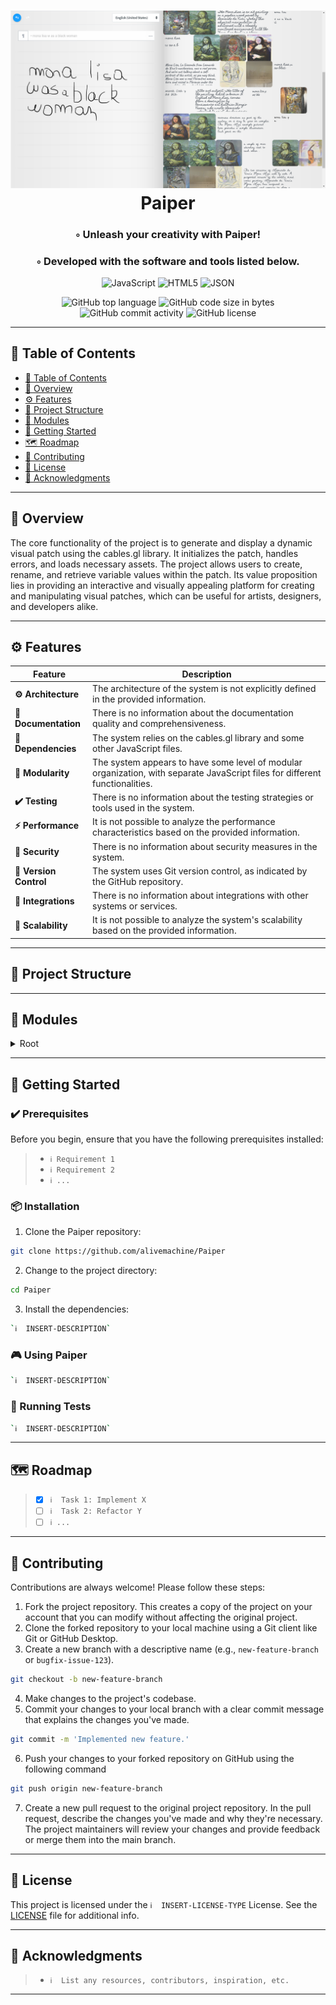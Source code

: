 <div align="center">
<h1 align="center">
<img src="https://github.com/alivemachine/Paiper/blob/02/ogthumb.png"/>
<br>Paiper
</h1>
<h3>◦ Unleash your creativity with Paiper!</h3>
<h3>◦ Developed with the software and tools listed below.</h3>

<p align="center">
<img src="https://img.shields.io/badge/JavaScript-F7DF1E.svg?style&logo=JavaScript&logoColor=black" alt="JavaScript" />
<img src="https://img.shields.io/badge/HTML5-E34F26.svg?style&logo=HTML5&logoColor=white" alt="HTML5" />
<img src="https://img.shields.io/badge/JSON-000000.svg?style&logo=JSON&logoColor=white" alt="JSON" />
</p>
<img src="https://img.shields.io/github/languages/top/alivemachine/Paiper?style&color=5D6D7E" alt="GitHub top language" />
<img src="https://img.shields.io/github/languages/code-size/alivemachine/Paiper?style&color=5D6D7E" alt="GitHub code size in bytes" />
<img src="https://img.shields.io/github/commit-activity/m/alivemachine/Paiper?style&color=5D6D7E" alt="GitHub commit activity" />
<img src="https://img.shields.io/github/license/alivemachine/Paiper?style&color=5D6D7E" alt="GitHub license" />
</div>

---

## 📒 Table of Contents
- [📒 Table of Contents](#-table-of-contents)
- [📍 Overview](#-overview)
- [⚙️ Features](#-features)
- [📂 Project Structure](#project-structure)
- [🧩 Modules](#modules)
- [🚀 Getting Started](#-getting-started)
- [🗺 Roadmap](#-roadmap)
- [🤝 Contributing](#-contributing)
- [📄 License](#-license)
- [👏 Acknowledgments](#-acknowledgments)

---


## 📍 Overview

The core functionality of the project is to generate and display a dynamic visual patch using the cables.gl library. It initializes the patch, handles errors, and loads necessary assets. The project allows users to create, rename, and retrieve variable values within the patch. Its value proposition lies in providing an interactive and visually appealing platform for creating and manipulating visual patches, which can be useful for artists, designers, and developers alike.

---

## ⚙️ Features

| Feature                | Description                           |
| ---------------------- | ------------------------------------- |
| **⚙️ Architecture**     | The architecture of the system is not explicitly defined in the provided information.         |
| **📖 Documentation**   | There is no information about the documentation quality and comprehensiveness.               |
| **🔗 Dependencies**    | The system relies on the cables.gl library and some other JavaScript files.                       |
| **🧩 Modularity**      | The system appears to have some level of modular organization, with separate JavaScript files for different functionalities.              |
| **✔️ Testing**          | There is no information about the testing strategies or tools used in the system.               |
| **⚡️ Performance**      | It is not possible to analyze the performance characteristics based on the provided information. |
| **🔐 Security**        | There is no information about security measures in the system.                                   |
| **🔀 Version Control** | The system uses Git version control, as indicated by the GitHub repository.                       |
| **🔌 Integrations**    | There is no information about integrations with other systems or services.                                       |
| **📶 Scalability**     | It is not possible to analyze the system's scalability based on the provided information.        |

---


## 📂 Project Structure




---

## 🧩 Modules

<details closed><summary>Root</summary>

| File                                                                                                                                             | Summary                                                                                                                                                                                                                                                     |
| ---                                                                                                                                              | ---                                                                                                                                                                                                                                                         |
| [index.html](https://github.com/alivemachine/Paiper/blob/main/index.html)                                                                        | This code is a webpage that uses the cables.gl library to generate and display a dynamic visual patch. It initializes the patch, handles errors, and loads the necessary assets. The resulting visuals are rendered on a canvas element within the webpage. |
| [cables.min.js](https://github.com/alivemachine/Paiper/blob/main/js\cables.min.js)                                                               | HTTPStatus Exception: 429                                                                                                                                                                                                                                   |
| [libs.core.min.js](https://github.com/alivemachine/Paiper/blob/main/js\libs.core.min.js)                                                         | HTTPStatus Exception: 400                                                                                                                                                                                                                                   |
| [lottie_svg.js](https://github.com/alivemachine/Paiper/blob/main/js\lottie_svg.js)                                                               | Prompt exceeds max token limit: 36184.                                                                                                                                                                                                                      |
| [ops.js](https://github.com/alivemachine/Paiper/blob/main/js\ops.js)                                                                             | Prompt exceeds max token limit: 7893.                                                                                                                                                                                                                       |
| [vargetset.js](https://github.com/alivemachine/Paiper/blob/main/js\vargetset.js)                                                                 | This code is a collection of modules for creating and getting variables in a CABLES patch. It handles the creation, renaming, and retrieval of variable values within a patch.                                                                              |
| [index.html](https://github.com/alivemachine/Paiper/blob/main/moleskine10212020\index.html)                                                      | Prompt exceeds max token limit: 13011.                                                                                                                                                                                                                      |
| [adapter-latest.js.download](https://github.com/alivemachine/Paiper/blob/main/moleskine10212020\HyperObjectWeb_files\adapter-latest.js.download) | Prompt exceeds max token limit: 18856.                                                                                                                                                                                                                      |
| [cables.min.js.download](https://github.com/alivemachine/Paiper/blob/main/moleskine10212020\HyperObjectWeb_files\cables.min.js.download)         | HTTPStatus Exception: 400                                                                                                                                                                                                                                   |
| [libs.core.min.js.download](https://github.com/alivemachine/Paiper/blob/main/moleskine10212020\HyperObjectWeb_files\libs.core.min.js.download)   | HTTPStatus Exception: 400                                                                                                                                                                                                                                   |
| [lottie_svg.js.download](https://github.com/alivemachine/Paiper/blob/main/moleskine10212020\HyperObjectWeb_files\lottie_svg.js.download)         | Prompt exceeds max token limit: 36184.                                                                                                                                                                                                                      |
| [ops.js.download](https://github.com/alivemachine/Paiper/blob/main/moleskine10212020\HyperObjectWeb_files\ops.js.download)                       | Prompt exceeds max token limit: 7893.                                                                                                                                                                                                                       |
| [saved_resource](https://github.com/alivemachine/Paiper/blob/main/moleskine10212020\HyperObjectWeb_files\saved_resource)                         | HTTPStatus Exception: 429                                                                                                                                                                                                                                   |
| [vargetset.js.download](https://github.com/alivemachine/Paiper/blob/main/moleskine10212020\HyperObjectWeb_files\vargetset.js.download)           | The code defines two classes, VarSetOpWrapper and VarGetOpWrapper, which handle variable operations in CABLES. VarSetOpWrapper is used to create and set variable values, while VarGetOpWrapper retrieves variable values.                                  |

</details>

---

## 🚀 Getting Started

### ✔️ Prerequisites

Before you begin, ensure that you have the following prerequisites installed:
> - `ℹ️ Requirement 1`
> - `ℹ️ Requirement 2`
> - `ℹ️ ...`

### 📦 Installation

1. Clone the Paiper repository:
```sh
git clone https://github.com/alivemachine/Paiper
```

2. Change to the project directory:
```sh
cd Paiper
```

3. Install the dependencies:
```sh
`ℹ️  INSERT-DESCRIPTION`
```

### 🎮 Using Paiper

```sh
`ℹ️  INSERT-DESCRIPTION`
```

### 🧪 Running Tests
```sh
`ℹ️  INSERT-DESCRIPTION`
```

---


## 🗺 Roadmap

> - [X] `ℹ️  Task 1: Implement X`
> - [ ] `ℹ️  Task 2: Refactor Y`
> - [ ] `ℹ️ ...`


---

## 🤝 Contributing

Contributions are always welcome! Please follow these steps:
1. Fork the project repository. This creates a copy of the project on your account that you can modify without affecting the original project.
2. Clone the forked repository to your local machine using a Git client like Git or GitHub Desktop.
3. Create a new branch with a descriptive name (e.g., `new-feature-branch` or `bugfix-issue-123`).
```sh
git checkout -b new-feature-branch
```
4. Make changes to the project's codebase.
5. Commit your changes to your local branch with a clear commit message that explains the changes you've made.
```sh
git commit -m 'Implemented new feature.'
```
6. Push your changes to your forked repository on GitHub using the following command
```sh
git push origin new-feature-branch
```
7. Create a new pull request to the original project repository. In the pull request, describe the changes you've made and why they're necessary.
The project maintainers will review your changes and provide feedback or merge them into the main branch.

---

## 📄 License

This project is licensed under the `ℹ️  INSERT-LICENSE-TYPE` License. See the [LICENSE](https://docs.github.com/en/communities/setting-up-your-project-for-healthy-contributions/adding-a-license-to-a-repository) file for additional info.

---

## 👏 Acknowledgments

> - `ℹ️  List any resources, contributors, inspiration, etc.`

---

